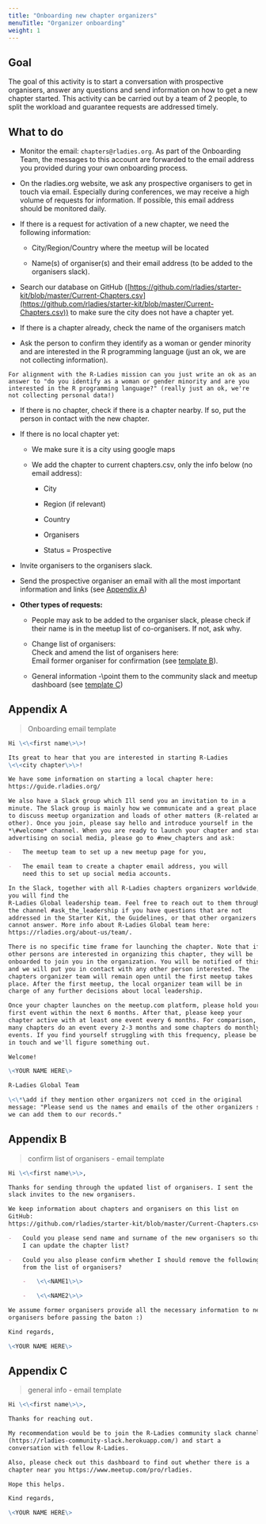 ```yaml
---
title: "Onboarding new chapter organizers"
menuTitle: "Organizer onboarding"
weight: 1
---
```


## Goal

The goal of this activity is to start a conversation with prospective
organisers, answer any questions and send information on how to get a
new chapter started. This activity can be carried out by a team of 2
people, to split the workload and guarantee requests are addressed
timely.

## What to do

-   Monitor the email: `chapters@rladies.org`. As part of the Onboarding
    Team, the messages to this account are forwarded to the email
    address you provided during your own onboarding process.

-   On the rladies.org website, we ask any prospective organisers to get
    in touch via email. Especially during conferences, we may receive
    a high volume of requests for information. If possible, this email
    address should be monitored daily.

-   If there is a request for activation of a new chapter, we need the
    following information:

    -   City/Region/Country where the meetup will be located

    -   Name(s) of organiser(s) and their email address (to be added to
        the organisers slack).

-   Search our database on GitHub
    ([https://github.com/rladies/starter-kit/blob/master/Current-Chapters.csv](https://github.com/rladies/starter-kit/blob/master/Current-Chapters.csv))
    to make sure the city does not have a chapter yet.

-   If there is a chapter already, check the name of the organisers
    match
    
-   Ask the person to confirm they identify as a woman or gender minority and are interested in the R programming language (just an ok, we are not collecting information).

```
For alignment with the R-Ladies mission can you just write an ok as an answer to "do you identify as a woman or gender minority and are you interested in the R programming language?" (really just an ok, we're not collecting personal data!)
```

-   If there is no chapter, check if there is a chapter nearby. If so,
    put the person in contact with the new chapter.

-   If there is no local chapter yet:

    -   We make sure it is a city using google maps

    -   We add the chapter to current chapters.csv, only the info below
        (no email address):

        -   City

        -   Region (if relevant)

        -   Country

        -   Organisers

        -   Status = Prospective

-   Invite organisers to the organisers slack.

-   Send the prospective organiser an email with all the most important
    information and links (see [Appendix A](#appendix-a))

-   **Other types of requests:**

    -   People may ask to be added to the organiser slack, please check
        if their name is in the meetup list of co-organisers. If not,
        ask why.

    -   Change list of organisers:\
        Check and amend the list of organisers here:\
        Email former organiser for confirmation (see [template B](#appendix-b)).

    -   General information -\point them to the community slack and
        meetup dashboard (see [template C](#appendix-c))

## Appendix A

> Onboarding email template

```markdown
Hi \<\<first name\>\>!

Its great to hear that you are interested in starting R-Ladies
\<\<city chapter\>\>!

We have some information on starting a local chapter here:
https://guide.rladies.org/

We also have a Slack group which Ill send you an invitation to in a
minute. The Slack group is mainly how we communicate and a great place
to discuss meetup organization and loads of other matters (R-related and
other). Once you join, please say hello and introduce yourself in the
*\#welcome* channel. When you are ready to launch your chapter and start
advertising on social media, please go to #new_chapters and ask:

-   The meetup team to set up a new meetup page for you,

-   The email team to create a chapter email address, you will
    need this to set up social media accounts.

In the Slack, together with all R-Ladies chapters organizers worldwide,
you will find the
R-Ladies Global leadership team. Feel free to reach out to them through
the channel #ask_the_leadership if you have questions that are not
addressed in the Starter Kit, the Guidelines, or that other organizers
cannot answer. More info about R-Ladies Global team here:
https://rladies.org/about-us/team/.

There is no specific time frame for launching the chapter. Note that if
other persons are interested in organizing this chapter, they will be
onboarded to join you in the organization. You will be notified of this
and we will put you in contact with any other person interested. The
chapters organizer team will remain open until the first meetup takes
place. After the first meetup, the local organizer team will be in
charge of any further decisions about local leadership.

Once your chapter launches on the meetup.com platform, please hold your
first event within the next 6 months. After that, please keep your
chapter active with at least one event every 6 months. For comparison,
many chapters do an event every 2-3 months and some chapters do monthly
events. If you find yourself struggling with this frequency, please be
in touch and we'll figure something out.

Welcome!

\<YOUR NAME HERE\>

R-Ladies Global Team

\<\*\add if they mention other organizers not cced in the original
message: "Please send us the names and emails of the other organizers so
we can add them to our records."
```

## Appendix B

> confirm list of organisers - email template

```markdown
Hi \<\<first name\>\>,

Thanks for sending through the updated list of organisers. I sent the
slack invites to the new organisers.

We keep information about chapters and organisers on this list on
GitHub:
https://github.com/rladies/starter-kit/blob/master/Current-Chapters.csv.

-   Could you please send name and surname of the new organisers so that
    I can update the chapter list?

-   Could you also please confirm whether I should remove the following
    from the list of organisers?

    -   \<\<NAME1\>\>

    -   \<\<NAME2\>\>

We assume former organisers provide all the necessary information to new
organisers before passing the baton :)

Kind regards,

\<YOUR NAME HERE\>
```

## Appendix C

> general info - email template

```markdown
Hi \<\<first name\>\>,

Thanks for reaching out.

My recommendation would be to join the R-Ladies community slack channel
(https://rladies-community-slack.herokuapp.com/) and start a
conversation with fellow R-Ladies.

Also, please check out this dashboard to find out whether there is a
chapter near you https://www.meetup.com/pro/rladies.

Hope this helps.

Kind regards,

\<YOUR NAME HERE\>
```
